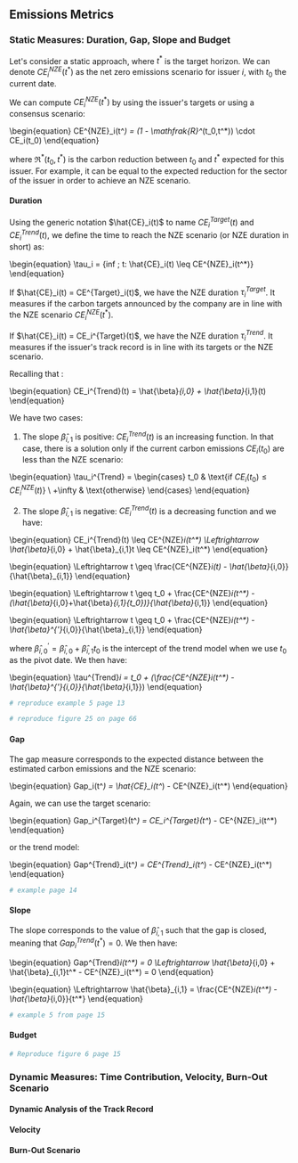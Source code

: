## Emissions Metrics


### Static Measures: Duration, Gap, Slope and Budget

Let's consider a static approach, where $t^*$ is the target horizon. We can denote $CE_i^{NZE}(t^*)$ as the net zero emissions scenario for issuer $i$, with $t_0$ the current date.

We can compute $CE^{NZE}_i(t^*)$ by using the issuer's targets or using a consensus scenario:

\begin{equation}
CE^{NZE}_i(t^*) = (1 - \mathfrak{R}^*(t_0,t^*)) \cdot CE_i(t_0)
\end{equation}

where $\mathfrak{R}^*(t_0,t^*)$ is the carbon reduction between $t_0$ and $t^*$ expected for this issuer. For example, it can be equal to the expected reduction for the sector of the issuer in order to achieve an NZE scenario.

#### Duration

Using the generic notation $\hat{CE}_i(t)$ to name $CE^{Target}_i(t)$ and $CE^{Trend}_i(t)$, we define the time to reach the NZE scenario (or NZE duration in short) as:

\begin{equation}
\tau_i = \{inf \; t: \hat{CE}_i(t) \leq CE^{NZE}_i(t^*)\}
\end{equation}

If $\hat{CE}_i(t) = CE^{Target}_i(t)$, we have the NZE duration $\tau_i^{Target}$. It measures if the carbon targets announced by the company are in line with the NZE scenario $CE^{NZE}_i(t^*)$.

If $\hat{CE}_i(t) = CE_i^{Target}(t)$, we have the NZE duration $\tau^{Trend}_i$. It measures if the issuer's track record is in line with its targets or the NZE scenario.

Recalling that :

\begin{equation}
CE_i^{Trend}(t) = \hat{\beta}_{i,0} + \hat{\beta}_{i,1}(t)
\end{equation}

We have two cases:

1. The slope $\hat{\beta}_{i,1}$ is positive: $CE^{Trend}_i(t)$ is an increasing function. In that case, there is a solution only if the current carbon emissions $CE_i(t_0)$ are less than the NZE scenario:

\begin{equation}
\tau_i^{Trend} = 
\begin{cases}
  t_0 & \text{if $CE_i(t_0) \leq CE^{NZE}_i(t)$} \\
  +\infty & \text{otherwise}
\end{cases}
\end{equation}

2. The slope $\hat{\beta}_{i,1}$ is negative: $CE_i^{Trend}(t)$ is a decreasing function and we have:

\begin{equation}
CE_i^{Trend}(t) \leq CE^{NZE}_i(t^*) \Leftrightarrow \hat{\beta}_{i,0} + \hat{\beta}_{i,1}t \leq CE^{NZE}_i(t^*)
\end{equation}

\begin{equation}
\Leftrightarrow t \geq \frac{CE^{NZE}_i(t) - \hat{\beta}_{i,0}}{\hat{\beta}_{i,1}}
\end{equation}

\begin{equation}
\Leftrightarrow t \geq t_0 + \frac{CE^{NZE}_i(t^*) - (\hat{\beta}_{i,0}+\hat{\beta}_{i,1}{t_0})}{\hat{\beta}_{i,1}}
\end{equation}

\begin{equation}
\Leftrightarrow t \geq t_0 + \frac{CE^{NZE}_i(t^*) - \hat{\beta}^{'}_{i,0}}{\hat{\beta}_{i,1}}
\end{equation}

where $\hat{\beta}^{'}_{i,0} = \hat{\beta}_{i,0} + \hat{\beta}_{i,1}t_0$ is the intercept of the trend model when we use $t_0$ as the pivot date.
We then have:

\begin{equation}
\tau^{Trend}_i = t_0 + (\frac{CE^{NZE}_i(t^*) - \hat{\beta}^{'}_{i,0}}{\hat{\beta}_{i,1}})
\end{equation}

```Python
# reproduce example 5 page 13
```

```Python
# reproduce figure 25 on page 66
```

#### Gap 

The gap measure corresponds to the expected distance between the estimated carbon emissions and the NZE scenario:

\begin{equation}
Gap_i(t^*) = \hat{CE}_i(t^*) - CE^{NZE}_i(t^*)
\end{equation}

Again, we can use the target scenario:

\begin{equation}
Gap_i^{Target}(t^*) = CE_i^{Target}(t^*) - CE^{NZE}_i(t^*)
\end{equation}

or the trend model:

\begin{equation}
Gap^{Trend}_i(t^*) = CE^{Trend}_i(t^*) - CE^{NZE}_i(t^*)
\end{equation}

```Python
# example page 14
```

#### Slope

The slope corresponds to the value of $\hat{\beta}_{i,1}$ such that the gap is closed, meaning that $Gap_i^{Trend}(t^*) = 0$. We then have:

\begin{equation}
Gap^{Trend}_i(t^*) = 0 \Leftrightarrow
\hat{\beta}_{i,0} + \hat{\beta}_{i,1}t^* - CE^{NZE}_i(t^*) = 0
\end{equation}

\begin{equation}
\Leftrightarrow \hat{\beta}_{i,1} = \frac{CE^{NZE}_i(t^*) - \hat{\beta}_{i,0}}{t^*}
\end{equation}

```Python
# example 5 from page 15
```

#### Budget

```Python
# Reproduce figure 6 page 15
```

### Dynamic Measures: Time Contribution, Velocity, Burn-Out Scenario

#### Dynamic Analysis of the Track Record

#### Velocity

#### Burn-Out Scenario

